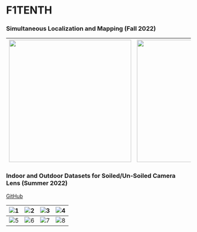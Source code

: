 # F1TENTH

### Simultaneous Localization and Mapping (Fall 2022)

| <img src="https://github.com/Tinker-Twins/F1TENTH/blob/main/media/Fall%202022/Lab%20Setup.jpg" width="333"> | <img src="https://github.com/Tinker-Twins/F1TENTH/blob/main/media/Fall%202022/SLAM.jpg" width="333"> | <img src="https://github.com/Tinker-Twins/F1TENTH/blob/main/media/Fall%202022/Map.jpg" width="333"> |
| :-----------------: | :-----------------: | :-----------------: |

### Indoor and Outdoor Datasets for Soiled/Un-Soiled Camera Lens (Summer 2022)

[GitHub](https://github.com/Tinker-Twins/F1TENTH-Webcam-Data-Recording-Pipeline)

| ![1](https://github.com/Tinker-Twins/F1TENTH/blob/main/media/Summer%202022/Vehicle%20Indoor.jpg)|![2](https://github.com/Tinker-Twins/F1TENTH/blob/main/media/Summer%202022/Vehicle%20Outdoor.jpg)|![3](https://github.com/Tinker-Twins/F1TENTH/blob/main/media/Summer%202022/Camera%20Mount.jpg)|![4](https://github.com/Tinker-Twins/F1TENTH/blob/main/media/Summer%202022/Lab%20Data%20Collection.jpg)|
| :-----------------: | :-----------------: | :-----------------: | :-----------------: |
| ![5](https://github.com/Tinker-Twins/F1TENTH/blob/main/media/Summer%202022/Mulch%20Data%20Collection%201.jpg)|![6](https://github.com/Tinker-Twins/F1TENTH/blob/main/media/Summer%202022/Mulch%20Data%20Collection%202.jpg)|![7](https://github.com/Tinker-Twins/F1TENTH/blob/main/media/Summer%202022/Grass%20Data%20Collection%201.jpg)|![8](https://github.com/Tinker-Twins/F1TENTH/blob/main/media/Summer%202022/Grass%20Data%20Collection%202.jpg)|
